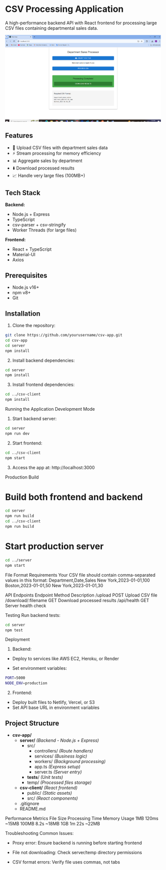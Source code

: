 # CSV Processing Application

A high-performance backend API with React frontend for processing large CSV files containing departmental sales data.

![App Screenshot](/screenshots/app-preview.png)

## Features

- 📁 Upload CSV files with department sales data
- ⚡ Stream processing for memory efficiency
- 📊 Aggregate sales by department
- ⬇️ Download processed results
- 📈 Handle very large files (100MB+)

## Tech Stack

**Backend:**

- Node.js + Express
- TypeScript
- csv-parser + csv-stringify
- Worker Threads (for large files)

**Frontend:**

- React + TypeScript
- Material-UI
- Axios

## Prerequisites

- Node.js v16+
- npm v8+
- Git

## Installation

1. Clone the repository:

```bash
git clone https://github.com/yourusername/csv-app.git
cd csv-app
cd server
npm install
```

2. Install backend dependencies:

```bash
cd server
npm install
```

3. Install frontend dependencies:

```bash
cd ../csv-client
npm install
```

Running the Application
Development Mode

1. Start backend server:

```bash
cd server
npm run dev
```

2. Start frontend:

```bash
cd ../csv-client
npm start
```

3. Access the app at: http://localhost:3000

Production Build

# Build both frontend and backend

```bash
cd server
npm run build
cd ../csv-client
npm run build
```

# Start production server

```bash
cd ../server
npm start
```

File Format Requirements
Your CSV file should contain comma-separated values in this format:
Department,Date,Sales
New York,2023-01-01,100
Boston,2023-01-01,50
New York,2023-01-01,30

API Endpoints
Endpoint                Method     Description
/upload                 POST       Upload CSV file
/download/:filename     GET        Download processed results
/api/health             GET        Server health check

Testing
Run backend tests:

```bash
cd server
npm test
```

Deployment

1. Backend:

- Deploy to services like AWS EC2, Heroku, or Render

- Set environment variables:

```bash
PORT=5000
NODE_ENV=production
```

2. Frontend:

- Deploy built files to Netlify, Vercel, or S3
- Set API base URL in environment variables

## Project Structure

- **csv-app/**
  - **server/** _(Backend - Node.js + Express)_
    - src/
      - controllers/ _(Route handlers)_
      - services/ _(Business logic)_
      - workers/ _(Background processing)_
      - app.ts _(Express setup)_
      - server.ts _(Server entry)_
    - **tests**/ _(Unit tests)_
    - temp/ _(Processed files storage)_
  - **csv-client/** _(React frontend)_
    - public/ _(Static assets)_
    - src/ _(React components)_
  - .gitignore
  - README.md

Performance Metrics
File Size     Processing Time       Memory Usage
  1MB           120ms                 ~15MB
  100MB         8.2s                  ~18MB
  1GB           1m 22s                ~22MB

Troubleshooting
Common Issues:

- Proxy error: Ensure backend is running before starting frontend

- File not downloading: Check server/temp directory permissions

- CSV format errors: Verify file uses commas, not tabs
```

```

```
